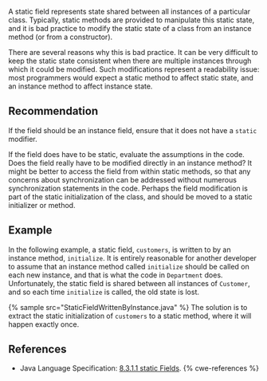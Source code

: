 A static field represents state shared between all instances of a particular class. Typically, static methods are provided to manipulate this static state, and it is bad practice to modify the static state of a class from an instance method (or from a constructor).

There are several reasons why this is bad practice. It can be very difficult to keep the static state consistent when there are multiple instances through which it could be modified. Such modifications represent a readability issue: most programmers would expect a static method to affect static state, and an instance method to affect instance state.


## Recommendation
If the field should be an instance field, ensure that it does not have a `static` modifier.

If the field does have to be static, evaluate the assumptions in the code. Does the field really have to be modified directly in an instance method? It might be better to access the field from within static methods, so that any concerns about synchronization can be addressed without numerous synchronization statements in the code. Perhaps the field modification is part of the static initialization of the class, and should be moved to a static initializer or method.


## Example
In the following example, a static field, `customers`, is written to by an instance method, `initialize`. It is entirely reasonable for another developer to assume that an instance method called `initialize` should be called on each new instance, and that is what the code in `Department` does. Unfortunately, the static field is shared between all instances of `Customer`, and so each time `initialize` is called, the old state is lost.

{% sample src="StaticFieldWrittenByInstance.java" %}
The solution is to extract the static initialization of `customers` to a static method, where it will happen exactly once.


## References
* Java Language Specification: [8.3.1.1 static Fields](https://docs.oracle.com/javase/specs/jls/se11/html/jls-8.html#jls-8.3.1.1).
{% cwe-references %}
